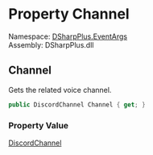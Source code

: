 # Property Channel

Namespace: [DSharpPlus.EventArgs](DSharpPlus.EventArgs.md)  
Assembly: DSharpPlus.dll

## <a id="DSharpPlus_EventArgs_VoiceStateUpdateEventArgs_Channel"></a>Channel

Gets the related voice channel.

```csharp
public DiscordChannel Channel { get; }
```

### Property Value

[DiscordChannel](DSharpPlus.Entities.DiscordChannel.md)

